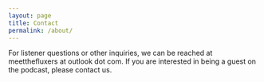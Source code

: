 ```yaml
---
layout: page
title: Contact
permalink: /about/
---
```


For listener questions or other inquiries, we can be reached at meetthefluxers at outlook dot com. If you are interested in being a guest on the podcast, please contact us.
